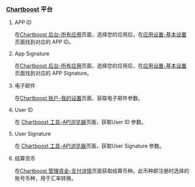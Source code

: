 ### [Chartboost](http://www.chartboost.com/) 平台
1. APP ID
   
   在[Chartboost 后台-所有应用](https://dashboard.chartboost.com/all/advertising)页面，选择您的应用后，在[应用设置-基本设置](https://dashboard.chartboost.com/5b72af475b1afb0f69f2db0d/settings)页面找到对应的 APP ID。 

2. App Signature

    在[Chartboost 后台-所有应用](https://dashboard.chartboost.com/all/advertising)页面，选择您的应用后，在[应用设置-基本设置](https://dashboard.chartboost.com/5b72af475b1afb0f69f2db0d/settings)页面找到对应的 APP Signature。

3. 电子邮件

   在[Chartboost 账户-我的设置](https://dashboard.chartboost.com/account/my-settings)页面，获取电子邮件参数。

4. User ID

   在 [Chartboost 工具-API浏览器](https://dashboard.chartboost.com/tools/api)页面，获取User ID 参数。

5. User Signature

   在 [Chartboost 工具-API浏览器](https://dashboard.chartboost.com/tools/api)页面，获取User Signature 参数。

6. 结算货币
 
   在[Chartboost 管理资金-支付详情](https://dashboard.chartboost.com/account/funds)页面获取结算币种。此币种即注册时选择的账号币种，用于汇率转换。